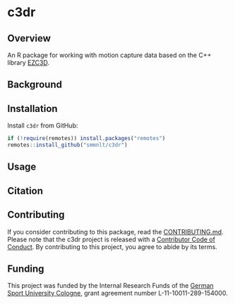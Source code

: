 # c3dr

## Overview

An R package for working with motion capture data based on the C++ library [EZC3D](https://github.com/pyomeca/ezc3d).

## Background

## Installation

Install `c3dr` from GitHub:

``` r
if (!require(remotes)) install.packages("remotes")
remotes::install_github("smmnlt/c3dr")
```

## Usage

## Citation

## Contributing

If you consider contributing to this package, read the [CONTRIBUTING.md](https://github.com/smnnlt/c3dr/blob/main/.github/CONTRIBUTING.md). Please note that the c3dr project is released with a [Contributor Code of Conduct](https://github.com/smnnlt/c3dr/blob/main/CODE_OF_CONDUCT.md). By contributing to this project, you agree to abide by its terms.


## Funding

This project was funded by the Internal Research
Funds of the [German Sport University Cologne](https://www.dshs-koeln.de/english/), grant agreement number L-11-10011-289-154000.
